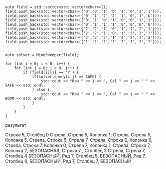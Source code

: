     auto field = std::vector<std::vector<char>>();
    field.push_back(std::vector<char>({'0','0','1','b','1','0','1','1'}));
    field.push_back(std::vector<char>({'0','1','2','2','1','0','1','b'}));
    field.push_back(std::vector<char>({'0','1','b','1','0','0','1','1'}));
    field.push_back(std::vector<char>({'0','1','1','1','0','0','0','0'}));
    field.push_back(std::vector<char>({'2','2','1','0','1','1','2','1'}));
    field.push_back(std::vector<char>({'?','?','1','0','1','?','3','?'}));
    field.push_back(std::vector<char>({'3','3','3','1','2','2','?','2'}));
    field.push_back(std::vector<char>({'?','?','?','?','?','?','?','?'}));


    auto solver = MineSweeper(field);

    for (int i = 0; i < 8; i++) {
        for (int j = 0; j < 8; j++) {
            if (field[i][j] == '?') {
                if(solver.query(i,j) == SAFE) {
                    std::cout << "Row " << i << ", Col " << j << " " << SAFE << std::endl;
                } else {
                    std::cout << "Row " << i << ", Col " << j << " " << BOOM << std::endl;
                }
            }
        }
    }

    
    
результат

Строка 5, Столбец 0 Стрела, 
Стрела 5, Колонка 1, Стрела, 
Стрела 5, Колонка 5, Стрела, 
Строка 5, Стрела 7, Стрела, 
Строка 6, Колонка 6, Стрела, 
Строка 7, Колонка 0, Стрела 
7, Колонка 1, Стрела, 
Строка 7, Колонка 2, БЕЗОПАСНАЯ, 
Строка 7 , Столбец 3 Стрела, 
Стрела 7, Столбец 4 БЕЗОПАСНЫЙ, 
Ряд 7, Столбец 5, БЕЗОПАСНЫЙ, 
Ряд 7, Столбец 6, БЕЗОПАСНЫЙ, 
Ряд 7, Столбец 7, БЕЗОПАСНЫЙ
